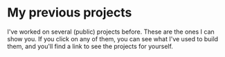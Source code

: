 # My previous projects

I've worked on several (public) projects before. These are the ones I can show you.
If you click on any of them, you can see what I've used to build them, 
and you'll find a link to see the projects for yourself.